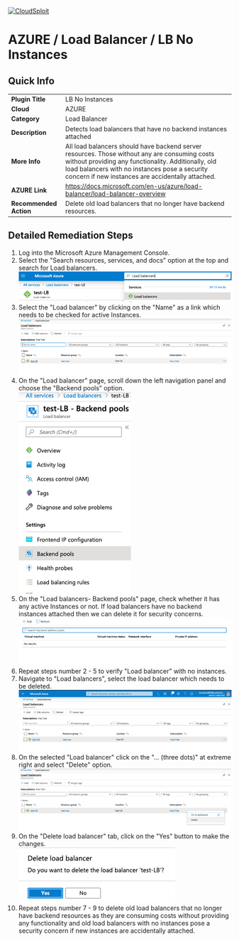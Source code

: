 [![CloudSploit](https://cloudsploit.com/img/logo-new-big-text-100.png "CloudSploit")](https://cloudsploit.com)

# AZURE / Load Balancer / LB No Instances

## Quick Info

| | |
|-|-|
| **Plugin Title** | LB No Instances |
| **Cloud** | AZURE |
| **Category** | Load Balancer |
| **Description** | Detects load balancers that have no backend instances attached |
| **More Info** | All load balancers should have backend server resources. Those without any are consuming costs without providing any functionality. Additionally, old load balancers with no instances pose a security concern if new instances are accidentally attached. |
| **AZURE Link** | https://docs.microsoft.com/en-us/azure/load-balancer/load-balancer-overview |
| **Recommended Action** | Delete old load balancers that no longer have backend resources. |

## Detailed Remediation Steps

1. Log into the Microsoft Azure Management Console.
2. Select the "Search resources, services, and docs" option at the top and search for Load balancers. </br> <img src="/resources/azure/loadbalancer/lb-no-instances/step2.png"/>
3. Select the "Load balancer" by clicking on the "Name" as a link which needs to be checked for active Instances.</br> <img src="/resources/azure/loadbalancer/lb-no-instances/step3.png"/>
4. On the "Load balancer" page, scroll down the left navigation panel and choose the "Backend pools" option. </br>  <img src="/resources/azure/loadbalancer/lb-no-instances/step4.png"/>
5. On the "Load balancers- Backend pools" page, check whether it has any active Instances or not. If load balancers have no backend instances attached then we can delete it for security concerns.</br>  <img src="/resources/azure/loadbalancer/lb-no-instances/step5.png"/>
6. Repeat steps number 2 - 5 to verify "Load balancer" with no instances.</br>
7. Navigate to "Load balancers", select the load balancer which needs to be deleted. </br> <img src="/resources/azure/loadbalancer/lb-no-instances/step7.png"/>
8. On the selected "Load balancer" click on the "... (three dots)" at extreme right and select "Delete" option.</br> <img src="/resources/azure/loadbalancer/lb-no-instances/step8.png"/>
9. On the "Delete load balancer" tab, click on the "Yes" button to make the changes.</br> <img src="/resources/azure/loadbalancer/lb-no-instances/step9.png"/>
10. Repeat steps number 7 - 9 to delete old load balancers that no longer have backend resources as they are consuming costs without providing any functionality and old load balancers with no instances pose a security concern if new instances are accidentally attached.

